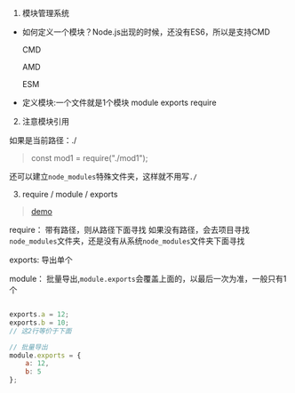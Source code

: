 1. 模块管理系统
- 如何定义一个模块？Node.js出现的时候，还没有ES6，所以是支持CMD
  
   CMD
   
   AMD
   
   ESM
   
- 定义模块:一个文件就是1个模块
   module
   exports
   require
   
2. 注意模块引用

如果是当前路径：./

> const mod1 = require("./mod1");

还可以建立`node_modules`特殊文件夹，这样就不用写`./`

3.  require / module / exports

> [demo](../node_modules/mod0.js)

require：
带有路径，则从路径下面寻找
如果没有路径，会去项目寻找`node_modules`文件夹，还是没有从系统`node_modules`文件夹下面寻找
   
exports:
导出单个
   
module：
批量导出,`module.exports`会覆盖上面的，以最后一次为准，一般只有1个

```js

exports.a = 12;
exports.b = 10;
// 这2行等价于下面

// 批量导出
module.exports = {
    a: 12,
    b: 5
};
```
